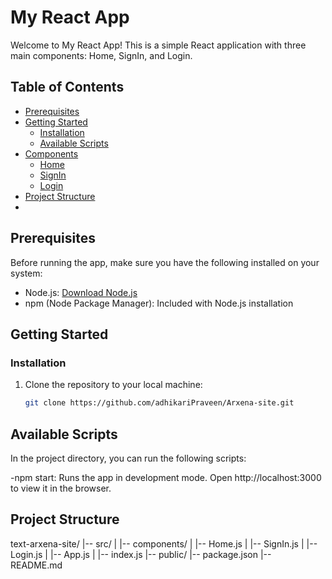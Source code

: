 # My React App

Welcome to My React App! This is a simple React application with three main components: Home, SignIn, and Login.

## Table of Contents

- [Prerequisites](#prerequisites)
- [Getting Started](#getting-started)
  - [Installation](#installation)
  - [Available Scripts](#available-scripts)
- [Components](#components)
  - [Home](#home)
  - [SignIn](#signin)
  - [Login](#login)
- [Project Structure](#project-structure)
-

## Prerequisites

Before running the app, make sure you have the following installed on your system:

- Node.js: [Download Node.js](https://nodejs.org/)
- npm (Node Package Manager): Included with Node.js installation

## Getting Started

### Installation

1. Clone the repository to your local machine:

   ```bash
   git clone https://github.com/adhikariPraveen/Arxena-site.git

## Available Scripts
In the project directory, you can run the following scripts:

-npm start: Runs the app in development mode. Open http://localhost:3000 to view it in the browser.

## Project Structure
text-arxena-site/
|-- src/
|   |-- components/
|       |-- Home.js
|       |-- SignIn.js
|       |-- Login.js
|   |-- App.js
|   |-- index.js
|-- public/
|-- package.json
|-- README.md
